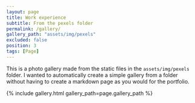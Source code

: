 ```yaml
---
layout: page
title: Work experience
subtitle: From the pexels folder
permalink: /gallery/
gallery_path: "assets/img/pexels"
excluded: false
position: 3
tags: [Page]
---
```


This is a photo gallery made from the static files in the `assets/img/pexels` folder.
I wanted to automatically create a simple gallery from a folder without having to create a markdown page as you would for the portfolio.


{% include gallery.html gallery_path=page.gallery_path %}
